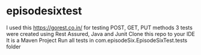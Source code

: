 # episodesixtest
I used this https://gorest.co.in/ for testing POST, GET, PUT methods 3 tests were created using Rest Assured, Java and Junit Clone this repo to your IDE It is a Maven Project Run all tests in com.episodeSix.EpisodeSixTest.tests folder
